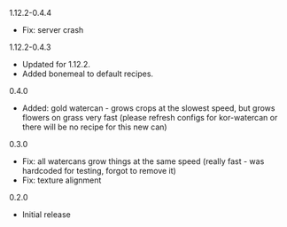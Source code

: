 1.12.2-0.4.4

  * Fix: server crash

1.12.2-0.4.3

  * Updated for 1.12.2.
  * Added bonemeal to default recipes.

0.4.0

  * Added: gold watercan - grows crops at the slowest speed, but grows flowers on grass very fast (please refresh configs for kor-watercan or there will be no recipe for this new can)

0.3.0

  * Fix: all watercans grow things at the same speed (really fast - was hardcoded for testing, forgot to remove it)
  * Fix: texture alignment

0.2.0

  * Initial release